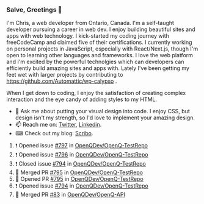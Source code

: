 ### Salve, Greetings 👋

I'm Chris, a web developer from Ontario, Canada. I'm a self-taught developer pursuing a career in web dev. I enjoy building beautiful sites and apps with web technology.
I kick-started my coding journey with freeCodeCamp and claimed five of their certifications.  I currently working on personal projects in JavaScript, especially with React/Next.js, though I'm open to learning other languages and frameworks. I love the web platform and I'm excited by the powerful technolgies which can developers can efficiently build amazing sites and apps with. Lately I've been getting my feet wet with larger projects by contributing to https://github.com/Automattic/wp-calypso .

When I get down to coding, I enjoy the satisfaction of creating complex interaction and the eye candy of adding styles to my HTML. 

- 💬 Ask me about putting your visual design into code. I enjoy CSS, but design isn't my strength, so I'd love to implement your amazing design.
- 📫 Reach me on: [Twitter](https://twitter.com/Christo28120856), [Linkedin](https://www.linkedin.com/in/christopher-stevers-07b9a5204/).
- ⌨ Check out my blog: [Scribo](https://christopherstevers.cf).
<!--
**Christopher-Stevers/Christopher-Stevers** is a ✨ _special_ ✨ repository because its `README.md` (this file) appears on your GitHub profile.

Here are some ideas to get you started:

- 🔭 I’m currently working on ...
- 🌱 I’m currently learning ...
- 👯 I’m looking to collaborate on ...
- 🤔 I’m looking for help with ...
- 😄 Pronouns: ...
- ⚡ Fun fact: ...
-->

<!--START_SECTION:activity-->
1. ❗️ Opened issue [#797](https://github.com/OpenQDev/OpenQ-TestRepo/issues/797) in [OpenQDev/OpenQ-TestRepo](https://github.com/OpenQDev/OpenQ-TestRepo)
2. ❗️ Opened issue [#796](https://github.com/OpenQDev/OpenQ-TestRepo/issues/796) in [OpenQDev/OpenQ-TestRepo](https://github.com/OpenQDev/OpenQ-TestRepo)
3. ❗️ Closed issue [#794](https://github.com/OpenQDev/OpenQ-TestRepo/issues/794) in [OpenQDev/OpenQ-TestRepo](https://github.com/OpenQDev/OpenQ-TestRepo)
4. 🎉 Merged PR [#795](https://github.com/OpenQDev/OpenQ-TestRepo/pull/795) in [OpenQDev/OpenQ-TestRepo](https://github.com/OpenQDev/OpenQ-TestRepo)
5. 💪 Opened PR [#795](https://github.com/OpenQDev/OpenQ-TestRepo/pull/795) in [OpenQDev/OpenQ-TestRepo](https://github.com/OpenQDev/OpenQ-TestRepo)
6. ❗️ Opened issue [#794](https://github.com/OpenQDev/OpenQ-TestRepo/issues/794) in [OpenQDev/OpenQ-TestRepo](https://github.com/OpenQDev/OpenQ-TestRepo)
7. 🎉 Merged PR [#83](https://github.com/OpenQDev/OpenQ-API/pull/83) in [OpenQDev/OpenQ-API](https://github.com/OpenQDev/OpenQ-API)
<!--END_SECTION:activity-->
